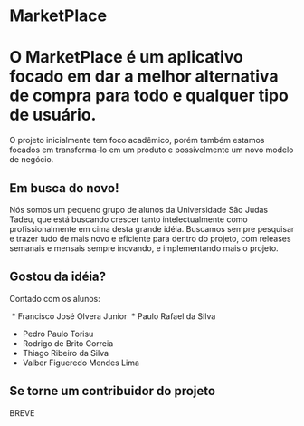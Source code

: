 # MarketPlace

O MarketPlace é um aplicativo focado em dar a melhor alternativa de compra para todo e qualquer tipo de usuário.
==========================

O projeto inicialmente tem foco acadêmico, porém também estamos focados em transforma-lo em um produto e possivelmente um novo modelo de negócio.

Em busca do novo!
-------------------

Nós somos um pequeno grupo de alunos da Universidade São Judas Tadeu, que está buscando crescer tanto intelectualmente como profissionalmente em cima desta grande idéia.
Buscamos sempre pesquisar e trazer tudo de mais novo e eficiente para dentro do projeto, com releases semanais e mensais sempre inovando, e implementando mais o projeto.

Gostou da idéia?
-----------------

Contado com os alunos:


  * Francisco José Olvera Junior
  * Paulo Rafael da Silva
  * Pedro Paulo Torisu
  * Rodrigo de Brito Correia
  * Thiago Ribeiro da Silva
  * Valber Figueredo Mendes Lima


Se torne um contribuidor do projeto
-----------------
BREVE
